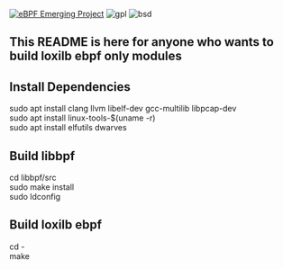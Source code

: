 [![eBPF Emerging Project](https://img.shields.io/badge/ebpf.io-Emerging--Project-success)](https://ebpf.io/projects#loxilb) ![gpl](https://img.shields.io/badge/license-GPL-blue.svg)  ![bsd](https://img.shields.io/badge/license-BSD-blue.svg)

## This README is here for anyone who wants to build loxilb ebpf only modules

## Install Dependencies

sudo apt install clang llvm libelf-dev gcc-multilib libpcap-dev  
sudo apt install linux-tools-$(uname -r)  
sudo apt install elfutils dwarves  

## Build libbpf

cd libbpf/src  
sudo make install  
sudo ldconfig  

## Build loxilb ebpf

cd -   
make  
